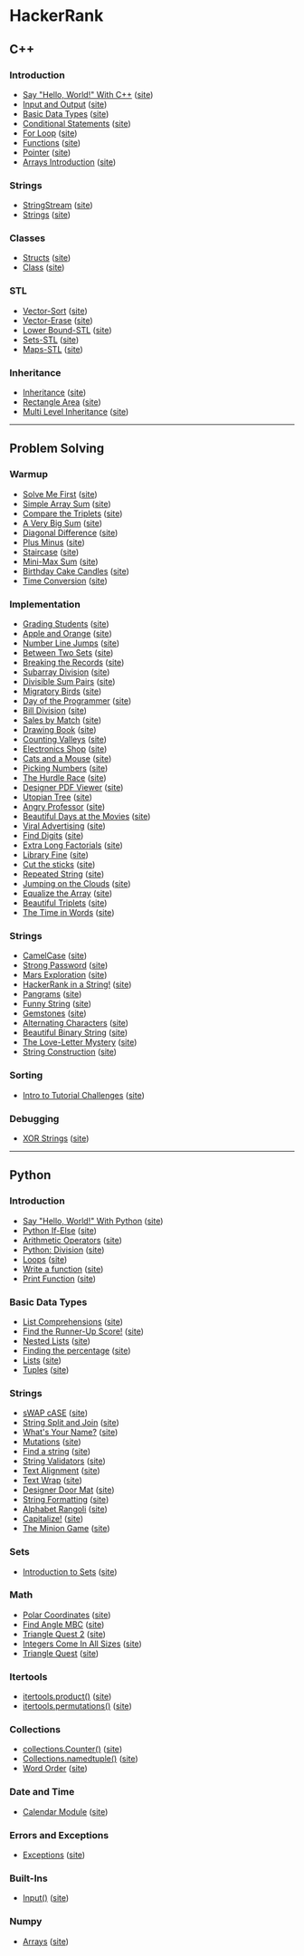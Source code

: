 # HackerRank

## C++
### Introduction
- [Say "Hello, World!" With C++](./C++/cpp-hello-world.cpp) ([site](https://www.hackerrank.com/challenges/cpp-hello-world/))
- [Input and Output](./C++/cpp-input-and-output.cpp) ([site](https://www.hackerrank.com/challenges/cpp-input-and-output/))
- [Basic Data Types](./C++/c-tutorial-basic-data-types.cpp) ([site](https://www.hackerrank.com/challenges/c-tutorial-basic-data-types/))
- [Conditional Statements](./C++/c-tutorial-conditional-if-else.cpp) ([site](https://www.hackerrank.com/challenges/c-tutorial-conditional-if-else/))
- [For Loop](./C++/c-tutorial-for-loop.cpp) ([site](https://www.hackerrank.com/challenges/c-tutorial-for-loop/))
- [Functions](./C++/c-tutorial-functions.cpp) ([site](https://www.hackerrank.com/challenges/c-tutorial-functions/))
- [Pointer](./C++/c-tutorial-pointer.cpp) ([site](https://www.hackerrank.com/challenges/c-tutorial-pointer/))
- [Arrays Introduction](./C++/arrays-introduction.cpp) ([site](https://www.hackerrank.com/challenges/arrays-introduction/))

### Strings
- [StringStream](./C++/c-tutorial-stringstream.cpp) ([site](https://www.hackerrank.com/challenges/c-tutorial-stringstream/))
- [Strings](./C++/c-tutorial-strings.cpp) ([site](https://www.hackerrank.com/challenges/c-tutorial-strings/))

### Classes
- [Structs](./C++/c-tutorial-structs.cpp) ([site](https://www.hackerrank.com/challenges/c-tutorial-structs/))
- [Class](./C++/c-tutorial-class.cpp) ([site](https://www.hackerrank.com/challenges/c-tutorial-class/))

### STL
- [Vector-Sort](./C++/vector-sort.cpp) ([site](https://www.hackerrank.com/challenges/vector-sort/))
- [Vector-Erase](./C++/vector-erase.cpp) ([site](https://www.hackerrank.com/challenges/vector-erase/))
- [Lower Bound-STL](./C++/cpp-lower-bound.cpp) ([site](https://www.hackerrank.com/challenges/cpp-lower-bound/))
- [Sets-STL](./C++/cpp-sets.cpp) ([site](https://www.hackerrank.com/challenges/cpp-sets/))
- [Maps-STL](./C++/cpp-maps.cpp) ([site](https://www.hackerrank.com/challenges/cpp-maps/))

### Inheritance
- [Inheritance](./C++/inheritance-introduction.cpp) ([site](https://www.hackerrank.com/challenges/inheritance-introduction/))
- [Rectangle Area](./C++/rectangle-area.cpp) ([site](https://www.hackerrank.com/challenges/rectangle-area/))
- [Multi Level Inheritance](./C++/multi-level-inheritance-cpp.cpp) ([site](https://www.hackerrank.com/challenges/multi-level-inheritance-cpp/))

---

## Problem Solving
### Warmup
- [Solve Me First](./Problem%20Solving/Solve%20Me%20First/) ([site](https://www.hackerrank.com/challenges/solve-me-first/))
- [Simple Array Sum](./Problem%20Solving/Simple%20Array%20Sum/) ([site](https://www.hackerrank.com/challenges/simple-array-sum/))
- [Compare the Triplets](./Problem%20Solving/Compare%20the%20Triplets/) ([site](https://www.hackerrank.com/challenges/compare-the-triplets/))
- [A Very Big Sum](./Problem%20Solving/A%20Very%20Big%20Sum/) ([site](https://www.hackerrank.com/challenges/a-very-big-sum/))
- [Diagonal Difference](./Problem%20Solving/Diagonal%20Difference/) ([site](https://www.hackerrank.com/challenges/diagonal-difference/))
- [Plus Minus](./Problem%20Solving/Plus%20Minus/) ([site](https://www.hackerrank.com/challenges/plus-minus/))
- [Staircase](./Problem%20Solving/Staircase/) ([site](https://www.hackerrank.com/challenges/staircase/))
- [Mini-Max Sum](./Problem%20Solving/Mini-Max%20Sum/) ([site](https://www.hackerrank.com/challenges/mini-max-sum/))
- [Birthday Cake Candles](./Problem%20Solving/Birthday%20Cake%20Candles/) ([site](https://www.hackerrank.com/challenges/birthday-cake-candles/))
- [Time Conversion](./Problem%20Solving/Time%20Conversion/) ([site](https://www.hackerrank.com/challenges/time-conversion/))

### Implementation
- [Grading Students](./Problem%20Solving/Grading%20Students/) ([site](https://www.hackerrank.com/challenges/grading/))
- [Apple and Orange](./Problem%20Solving/Apple%20and%20Orange/) ([site](https://www.hackerrank.com/challenges/apple-and-orange/))
- [Number Line Jumps](./Problem%20Solving/Number%20Line%20Jumps/) ([site](https://www.hackerrank.com/challenges/kangaroo/))
- [Between Two Sets](./Problem%20Solving/Between%20Two%20Sets/) ([site](https://www.hackerrank.com/challenges/between-two-sets/))
- [Breaking the Records](./Problem%20Solving/Breaking%20the%20Records/) ([site](https://www.hackerrank.com/challenges/breaking-best-and-worst-records/))
- [Subarray Division](./Problem%20Solving/Subarray%20Division/) ([site](https://www.hackerrank.com/challenges/the-birthday-bar/))
- [Divisible Sum Pairs](./Problem%20Solving/Divisible%20Sum%20Pairs/) ([site](https://www.hackerrank.com/challenges/divisible-sum-pairs/))
- [Migratory Birds](./Problem%20Solving/Migratory%20Birds/) ([site](https://www.hackerrank.com/challenges/migratory-birds/))
- [Day of the Programmer](./Problem%20Solving/Day%20of%20the%20Programmer/) ([site](https://www.hackerrank.com/challenges/day-of-the-programmer/))
- [Bill Division](./Problem%20Solving/Bill%20Division/) ([site](https://www.hackerrank.com/challenges/bon-appetit/))
- [Sales by Match](./Problem%20Solving/Sales%20by%20Match/) ([site](https://www.hackerrank.com/challenges/sock-merchant/))
- [Drawing Book](./Problem%20Solving/Drawing%20Book/) ([site](https://www.hackerrank.com/challenges/drawing-book/))
- [Counting Valleys](./Problem%20Solving/Counting%20Valleys/) ([site](https://www.hackerrank.com/challenges/counting-valleys/))
- [Electronics Shop](./Problem%20Solving/Electronics%20Shop/) ([site](https://www.hackerrank.com/challenges/electronics-shop/))
- [Cats and a Mouse](./Problem%20Solving/Cats%20and%20a%20Mouse/) ([site](https://www.hackerrank.com/challenges/cats-and-a-mouse/))
- [Picking Numbers](./Problem%20Solving/Picking%20Numbers/) ([site](https://www.hackerrank.com/challenges/picking-numbers/))
- [The Hurdle Race](./Problem%20Solving/The%20Hurdle%20Race/) ([site](https://www.hackerrank.com/challenges/the-hurdle-race))
- [Designer PDF Viewer](./Problem%20Solving/Designer%20PDF%Viewer) ([site](https://www.hackerrank.com/challenges/designer-pdf-viewer))
- [Utopian Tree](./Problem%20Solving/Utopian%20Tree) ([site](https://www.hackerrank.com/challenges/utopian-tree))
- [Angry Professor](./Problem%20Solving/Angry%20Professor) ([site](https://www.hackerrank.com/challenges/angry-professor))
- [Beautiful Days at the Movies](./Problem%20Solving/Beautiful%20Days%20at%20the%20Movies) ([site](https://www.hackerrank.com/challenges/beautiful-days-at-the-movies))
- [Viral Advertising](./Problem%20Solving/Viral%20Advertising) ([site](https://www.hackerrank.com/challenges/strange-advertising))
- [Find Digits](./Problem%20Solving/Find%20Digits) ([site](https://www.hackerrank.com/challenges/find-digits))
- [Extra Long Factorials](./Problem%20Solving/Extra%20Long%20Factorials) ([site](https://www.hackerrank.com/challenges/extra-long-factorials))
- [Library Fine](./Problem%20Solving/Library%20Fine) ([site](https://www.hackerrank.com/challenges/library-fine))
- [Cut the sticks](./Problem%20Solving/Cut%20the%20sticks) ([site](https://www.hackerrank.com/challenges/cut-the-sticks))
- [Repeated String](./Problem%20Solving/Repeated%20String) ([site](https://www.hackerrank.com/challenges/repeated-string))
- [Jumping on the Clouds](./Problem%20Solving/Jumping%20on%20the%20Clouds) ([site](https://www.hackerrank.com/challenges/jumping-on-the-clouds))
- [Equalize the Array](./Problem%20Solving/Equalize%20the%20Array) ([site](https://www.hackerrank.com/challenges/equality-in-a-array))
- [Beautiful Triplets](./Problem%20Solving/Beautiful%20Triplets) ([site](https://www.hackerrank.com/challenges/beautiful-triplets))
- [The Time in Words](./Problem%20Solving/The%20Time%20in%20Words) ([site](https://www.hackerrank.com/challenges/the-time-in-words))

### Strings
- [CamelCase](./Problem%20Solving/CamelCase) ([site](https://www.hackerrank.com/challenges/camelcase/))
- [Strong Password](./Problem%20Solving/Strong%20Password) ([site](https://www.hackerrank.com/challenges/strong-password/))
- [Mars Exploration](./Problem%20Solving/Mars%20Exploration) ([site](https://www.hackerrank.com/challenges/mars-exploration/))
- [HackerRank in a String!](./Problem%20Solving/HackerRank%20in%20a%20String!) ([site](https://www.hackerrank.com/challenges/hackerrank-in-a-string/))
- [Pangrams](./Problem%20Solving/Pangrams) ([site](https://www.hackerrank.com/challenges/pangrams))
- [Funny String](./Problem%20Solving/Funny%20String) ([site](https://www.hackerrank.com/challenges/funny-string/))
- [Gemstones](./Problem%20Solving/Gemstones) ([site](https://www.hackerrank.com/challenges/gem-stones/))
- [Alternating Characters](./Problem%20Solving/Alternating%20Characters) ([site](https://www.hackerrank.com/challenges/alternating-characters/))
- [Beautiful Binary String](./Problem%20Solving/Beautiful%20Binary%20String) ([site](https://www.hackerrank.com/challenges/beautiful-binary-string/))
- [The Love-Letter Mystery](./Problem%20Solving/The%20Love-Letter%20Mystery) ([site](https://www.hackerrank.com/challenges/the-love-letter-mystery/))
- [String Construction](./Problem%20Solving/String%20Construction) ([site](https://www.hackerrank.com/challenges/string-construction/))

### Sorting
- [Intro to Tutorial Challenges](./Problem%20Solving/Intro%20to%20Tutorial%20Challenges) ([site](https://www.hackerrank.com/challenges/tutorial-intro/))

### Debugging
- [XOR Strings](./Problem%20Solving/XOR%20Strings) ([site](https://www.hackerrank.com/challenges/strings-xor/))

---

## Python
### Introduction
- [Say "Hello, World!" With Python](./Python/py-hello-world.py) ([site](https://www.hackerrank.com/challenges/py-hello-world/))
- [Python If-Else](./Python/py-if-else.py) ([site](https://www.hackerrank.com/challenges/py-if-else/))
- [Arithmetic Operators](./Python/python-arithmetic-operators.py) ([site](https://hackerrank.com/challenges/python-arithmetic-operators/))
- [Python: Division](./Python/python-division.py) ([site](https://www.hackerrank.com/challenges/python-division/))
- [Loops](./Python/python-loops.py) ([site](https://www.hackerrank.com/challenges/python-loops/))
- [Write a function](./Python/write-a-function.py) ([site](https://www.hackerrank.com/challenges/write-a-function/))
- [Print Function](./Python/python-print.py) ([site](https://www.hackerrank.com/challenges/python-print/))

### Basic Data Types
- [List Comprehensions](./Python/list-comprehensions.py) ([site](https://www.hackerrank.com/challenges/list-comprehensions/))
- [Find the Runner-Up Score!](./Python/find-second-maximum-number-in-a-list.py) ([site](https://www.hackerrank.com/challenges/find-second-maximum-number-in-a-list/))
- [Nested Lists](./Python/nested-list.py) ([site](https://www.hackerrank.com/challenges/nested-list/))
- [Finding the percentage](./Python/finding-the-percentage.py) ([site](https://www.hackerrank.com/challenges/finding-the-percentage/))
- [Lists](./Python/python-lists.py) ([site](https://www.hackerrank.com/challenges/python-lists/))
- [Tuples](./Python/python-tuples.py) ([site](https://www.hackerrank.com/challenges/python-tuples/))

### Strings
- [sWAP cASE](./Python/swap-case.py) ([site](https://www.hackerrank.com/challenges/swap-case/))
- [String Split and Join](./Python/python-split-string-and-join.py) ([site](https://www.hackerrank.com/challenges/python-split-string-and-join/))
- [What's Your Name?](./Python/whats-your-name.py) ([site](https://www.hackerrank.com/challenges/whats-your-name/))
- [Mutations](./Python/python-mutations.py) ([site](https://www.hackerrank.com/challenges/python-mutations/))
- [Find a string](./Python/find-a-string.py) ([site](https://www.hackerrank.com/challenges/find-a-string/))
- [String Validators](./Python/string-validators.py) ([site](https://www.hackerrank.com/challenges/string-validators/))
- [Text Alignment](./Python/text-alignment.py) ([site](https://www.hackerrank.com/challenges/text-alignment/))
- [Text Wrap](./Python/text-wrap.py) ([site](https://www.hackerrank.com/challenges/text-wrap/))
- [Designer Door Mat](./Python/designer-door-mat.py) ([site](https://www.hackerrank.com/challenges/designer-door-mat/))
- [String Formatting](./Python/python-string-formatting.py) ([site](https://www.hackerrank.com/challenges/python-string-formatting/))
- [Alphabet Rangoli](./Python/alphabet-rangoli.py) ([site](https://www.hackerrank.com/challenges/alphabet-rangoli/))
- [Capitalize!](./Python/capitalize.py) ([site](https://www.hackerrank.com/challenges/capitalize/))
- [The Minion Game](./Python/the-minion-game.py) ([site](https://www.hackerrank.com/challenges/the-minion-game/))

### Sets
- [Introduction to Sets](./Python/py-introduction-to-sets.py) ([site](https://www.hackerrank.com/challenges/py-introduction-to-sets/))

### Math
- [Polar Coordinates](./Python/polar-coordinates.py) ([site](https://www.hackerrank.com/challenges/polar-coordinates/))
- [Find Angle MBC](./Python/find-angle.py) ([site](https://www.hackerrank.com/challenges/find-angle/))
- [Triangle Quest 2](./Python/triangle-quest-2.py) ([site](https://www.hackerrank.com/challenges/triangle-quest-2/))
- [Integers Come In All Sizes](./Python/python-integers-come-in-all-sizes.py) ([site](https://www.hackerrank.com/challenges/python-integers-come-in-all-sizes/))
- [Triangle Quest](./Python/python-quest-1.py) ([site](https://www.hackerrank.com/challenges/python-quest-1/))

### Itertools
- [itertools.product()](./Python/itertools-product.py) ([site](https://www.hackerrank.com/challenges/itertools-product/))
- [itertools.permutations()](./Python/itertools-permutations.py) ([site](https://www.hackerrank.com/challenges/itertools-permutations/))

### Collections
- [collections.Counter()](./Python/collections-counter.py) ([site](https://www.hackerrank.com/challenges/collections-counter/))
- [Collections.namedtuple()](./Python/py-collections-namedtuple.py) ([site](https://www.hackerrank.com/challenges/py-collections-namedtuple/))
- [Word Order](./Python/word-order.py) ([site](https://www.hackerrank.com/challenges/word-order/))

### Date and Time
- [Calendar Module](./Python/calendar-module.py) ([site](https://www.hackerrank.com/challenges/calendar-module/))

### Errors and Exceptions
- [Exceptions](./Python/exceptions.py) ([site](https://www.hackerrank.com/challenges/exceptions/))

### Built-Ins
- [Input()](./Python/input.py) ([site](https://www.hackerrank.com/challenges/input/))

### Numpy
- [Arrays](./Python/np-arrays.py) ([site](https://www.hackerrank.com/challenges/np-arrays/))